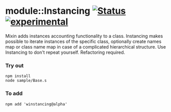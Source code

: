 
# module::Instancing [![Status](https://github.com/Wandalen/wInstancing/workflows/publish/badge.svg)](https://github.com/Wandalen/wInstancing/actions?query=workflow%3Apublish) [![experimental](https://img.shields.io/badge/stability-experimental-orange.svg)](https://github.com/emersion/stability-badges#experimental)

Mixin adds instances accounting functionality to a class. Instancing makes possible to iterate instances of the specific class, optionally create names map or class name map in case of a complicated hierarchical structure. Use Instancing to don't repeat yourself. Refactoring required.

### Try out

```
npm install
node sample/Base.s
```

### To add

```
npm add 'winstancing@alpha'
```
